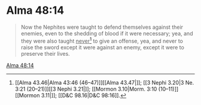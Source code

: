 # Alma 48:14

> Now the Nephites were taught to defend themselves against their enemies, even to the shedding of blood if it were necessary; yea, and they were also taught <u>never</u>[^a] to give an offense, yea, and never to raise the sword except it were against an enemy, except it were to preserve their lives.

[Alma 48:14](https://www.churchofjesuschrist.org/study/scriptures/bofm/alma/48?lang=eng&id=p14#p14)


[^a]: [[Alma 43.46|Alma 43:46 (46–47)]][[Alma 43.47|]]; [[3 Nephi 3.20|3 Ne. 3:21 (20–21)]][[3 Nephi 3.21|]]; [[Mormon 3.10|Morm. 3:10 (10–11)]][[Mormon 3.11|]]; [[D&C 98.16|D&C 98:16]].  
